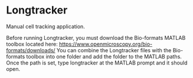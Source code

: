 # Longtracker
Manual cell tracking application. 

Before running Longtracker, you must download the Bio-formats MATLAB toolbox located here: https://www.openmicroscopy.org/bio-formats/downloads/
You can combine the Longtracker files with the Bio-formats toolbox into one folder and add the folder to the MATLAB paths. Once the path is set, type longtracker at the MATLAB prompt and it should open.
